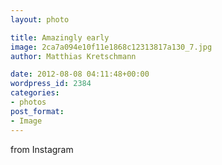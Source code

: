 ```yaml
---
layout: photo

title: Amazingly early
image: 2ca7a094e10f11e1868c12313817a130_7.jpg
author: Matthias Kretschmann

date: 2012-08-08 04:11:48+00:00
wordpress_id: 2384
categories:
- photos
post_format:
- Image
---
```


from Instagram  

